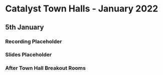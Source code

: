 # Catalyst Town Halls - January 2022

## 5th January

### Recording Placeholder

### Slides Placeholder

### After Town Hall Breakout Rooms
